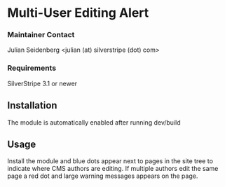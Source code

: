 # Multi-User Editing Alert


### Maintainer Contact
Julian Seidenberg
<julian (at) silverstripe (dot) com>

### Requirements
SilverStripe 3.1 or newer

## Installation
The module is automatically enabled after running dev/build

## Usage
Install the module and blue dots appear next to pages in the site tree to indicate where CMS authors are editing.
If multiple authors edit the same page a red dot and large warning messages appears on the page.


